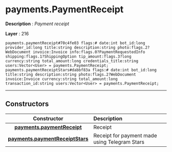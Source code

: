 # payments.PaymentReceipt

**Description** : *Payment receipt*

**Layer** : 216

```tl
payments.paymentReceipt#70c4fe03 flags:# date:int bot_id:long provider_id:long title:string description:string photo:flags.2?WebDocument invoice:Invoice info:flags.0?PaymentRequestedInfo shipping:flags.1?ShippingOption tip_amount:flags.3?long currency:string total_amount:long credentials_title:string users:Vector<User> = payments.PaymentReceipt;
payments.paymentReceiptStars#dabbf83a flags:# date:int bot_id:long title:string description:string photo:flags.2?WebDocument invoice:Invoice currency:string total_amount:long transaction_id:string users:Vector<User> = payments.PaymentReceipt;
```

---

## Constructors

| Constructor | Description |
| :---: | :--- |
| [**payments.paymentReceipt**](constructor/payments.paymentReceipt) | Receipt |
| [**payments.paymentReceiptStars**](constructor/payments.paymentReceiptStars) | Receipt for payment made using Telegram Stars |